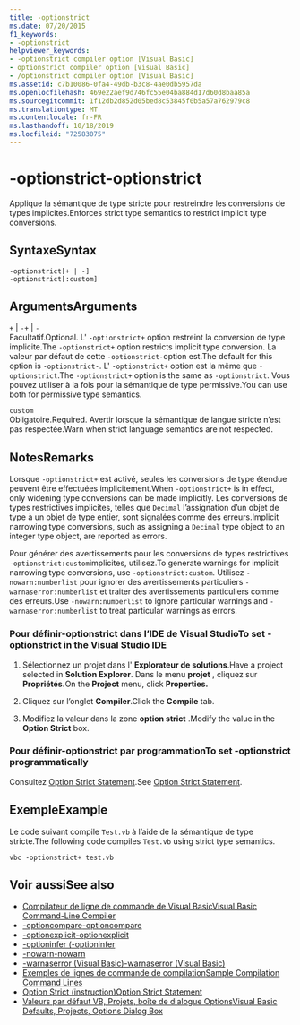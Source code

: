 ```yaml
---
title: -optionstrict
ms.date: 07/20/2015
f1_keywords:
- -optionstrict
helpviewer_keywords:
- -optionstrict compiler option [Visual Basic]
- optionstrict compiler option [Visual Basic]
- /optionstrict compiler option [Visual Basic]
ms.assetid: c7b10086-0fa4-49db-b3c8-4ae0db5957da
ms.openlocfilehash: 469e22aef9d746fc55e04ba884d17d60d8baa85a
ms.sourcegitcommit: 1f12db2d852d05bed8c53845f0b5a57a762979c8
ms.translationtype: MT
ms.contentlocale: fr-FR
ms.lasthandoff: 10/18/2019
ms.locfileid: "72583075"
---
```

# <a name="-optionstrict"></a><span data-ttu-id="8aa91-102">-optionstrict</span><span class="sxs-lookup"><span data-stu-id="8aa91-102">-optionstrict</span></span>

<span data-ttu-id="8aa91-103">Applique la sémantique de type stricte pour restreindre les conversions de types implicites.</span><span class="sxs-lookup"><span data-stu-id="8aa91-103">Enforces strict type semantics to restrict implicit type conversions.</span></span>

## <a name="syntax"></a><span data-ttu-id="8aa91-104">Syntaxe</span><span class="sxs-lookup"><span data-stu-id="8aa91-104">Syntax</span></span>

```console
-optionstrict[+ | -]
-optionstrict[:custom]
```

## <a name="arguments"></a><span data-ttu-id="8aa91-105">Arguments</span><span class="sxs-lookup"><span data-stu-id="8aa91-105">Arguments</span></span>

<span data-ttu-id="8aa91-106">`+` &#124; `-`</span><span class="sxs-lookup"><span data-stu-id="8aa91-106">`+` &#124; `-`</span></span>  
<span data-ttu-id="8aa91-107">Facultatif.</span><span class="sxs-lookup"><span data-stu-id="8aa91-107">Optional.</span></span> <span data-ttu-id="8aa91-108">L' `-optionstrict+` option restreint la conversion de type implicite.</span><span class="sxs-lookup"><span data-stu-id="8aa91-108">The `-optionstrict+` option restricts implicit type conversion.</span></span> <span data-ttu-id="8aa91-109">La valeur par défaut de cette `-optionstrict-`option est.</span><span class="sxs-lookup"><span data-stu-id="8aa91-109">The default for this option is `-optionstrict-`.</span></span> <span data-ttu-id="8aa91-110">L' `-optionstrict+` option est la même que `-optionstrict`.</span><span class="sxs-lookup"><span data-stu-id="8aa91-110">The `-optionstrict+` option is the same as `-optionstrict`.</span></span> <span data-ttu-id="8aa91-111">Vous pouvez utiliser à la fois pour la sémantique de type permissive.</span><span class="sxs-lookup"><span data-stu-id="8aa91-111">You can use both for permissive type semantics.</span></span>

`custom`  
<span data-ttu-id="8aa91-112">Obligatoire.</span><span class="sxs-lookup"><span data-stu-id="8aa91-112">Required.</span></span> <span data-ttu-id="8aa91-113">Avertir lorsque la sémantique de langue stricte n’est pas respectée.</span><span class="sxs-lookup"><span data-stu-id="8aa91-113">Warn when strict language semantics are not respected.</span></span>

## <a name="remarks"></a><span data-ttu-id="8aa91-114">Notes</span><span class="sxs-lookup"><span data-stu-id="8aa91-114">Remarks</span></span>

<span data-ttu-id="8aa91-115">Lorsque `-optionstrict+` est activé, seules les conversions de type étendue peuvent être effectuées implicitement.</span><span class="sxs-lookup"><span data-stu-id="8aa91-115">When `-optionstrict+` is in effect, only widening type conversions can be made implicitly.</span></span> <span data-ttu-id="8aa91-116">Les conversions de types restrictives implicites, telles que `Decimal` l’assignation d’un objet de type à un objet de type entier, sont signalées comme des erreurs.</span><span class="sxs-lookup"><span data-stu-id="8aa91-116">Implicit narrowing type conversions, such as assigning a `Decimal` type object to an integer type object, are reported as errors.</span></span>

<span data-ttu-id="8aa91-117">Pour générer des avertissements pour les conversions de types restrictives `-optionstrict:custom`implicites, utilisez.</span><span class="sxs-lookup"><span data-stu-id="8aa91-117">To generate warnings for implicit narrowing type conversions, use `-optionstrict:custom`.</span></span> <span data-ttu-id="8aa91-118">Utilisez `-nowarn:numberlist` pour ignorer des avertissements particuliers `-warnaserror:numberlist` et traiter des avertissements particuliers comme des erreurs.</span><span class="sxs-lookup"><span data-stu-id="8aa91-118">Use `-nowarn:numberlist` to ignore particular warnings and `-warnaserror:numberlist` to treat particular warnings as errors.</span></span>

### <a name="to-set--optionstrict-in-the-visual-studio-ide"></a><span data-ttu-id="8aa91-119">Pour définir-optionstrict dans l’IDE de Visual Studio</span><span class="sxs-lookup"><span data-stu-id="8aa91-119">To set -optionstrict in the Visual Studio IDE</span></span>

1. <span data-ttu-id="8aa91-120">Sélectionnez un projet dans l' **Explorateur de solutions**.</span><span class="sxs-lookup"><span data-stu-id="8aa91-120">Have a project selected in **Solution Explorer**.</span></span> <span data-ttu-id="8aa91-121">Dans le menu **projet** , cliquez sur **Propriétés.**</span><span class="sxs-lookup"><span data-stu-id="8aa91-121">On the **Project** menu, click **Properties.**</span></span>

2. <span data-ttu-id="8aa91-122">Cliquez sur l’onglet **Compiler**.</span><span class="sxs-lookup"><span data-stu-id="8aa91-122">Click the **Compile** tab.</span></span>

3. <span data-ttu-id="8aa91-123">Modifiez la valeur dans la zone **option strict** .</span><span class="sxs-lookup"><span data-stu-id="8aa91-123">Modify the value in the **Option Strict** box.</span></span>

### <a name="to-set--optionstrict-programmatically"></a><span data-ttu-id="8aa91-124">Pour définir-optionstrict par programmation</span><span class="sxs-lookup"><span data-stu-id="8aa91-124">To set -optionstrict programmatically</span></span>

<span data-ttu-id="8aa91-125">Consultez [Option Strict Statement](../../../visual-basic/language-reference/statements/option-strict-statement.md).</span><span class="sxs-lookup"><span data-stu-id="8aa91-125">See [Option Strict Statement](../../../visual-basic/language-reference/statements/option-strict-statement.md).</span></span>

## <a name="example"></a><span data-ttu-id="8aa91-126">Exemple</span><span class="sxs-lookup"><span data-stu-id="8aa91-126">Example</span></span>

<span data-ttu-id="8aa91-127">Le code suivant compile `Test.vb` à l’aide de la sémantique de type stricte.</span><span class="sxs-lookup"><span data-stu-id="8aa91-127">The following code compiles `Test.vb` using strict type semantics.</span></span>

```console
vbc -optionstrict+ test.vb
```

## <a name="see-also"></a><span data-ttu-id="8aa91-128">Voir aussi</span><span class="sxs-lookup"><span data-stu-id="8aa91-128">See also</span></span>

- [<span data-ttu-id="8aa91-129">Compilateur de ligne de commande de Visual Basic</span><span class="sxs-lookup"><span data-stu-id="8aa91-129">Visual Basic Command-Line Compiler</span></span>](../../../visual-basic/reference/command-line-compiler/index.md)
- [<span data-ttu-id="8aa91-130">-optioncompare</span><span class="sxs-lookup"><span data-stu-id="8aa91-130">-optioncompare</span></span>](../../../visual-basic/reference/command-line-compiler/optioncompare.md)
- [<span data-ttu-id="8aa91-131">-optionexplicit</span><span class="sxs-lookup"><span data-stu-id="8aa91-131">-optionexplicit</span></span>](../../../visual-basic/reference/command-line-compiler/optionexplicit.md)
- [<span data-ttu-id="8aa91-132">-optioninfer (</span><span class="sxs-lookup"><span data-stu-id="8aa91-132">-optioninfer</span></span>](../../../visual-basic/reference/command-line-compiler/optioninfer.md)
- [<span data-ttu-id="8aa91-133">-nowarn</span><span class="sxs-lookup"><span data-stu-id="8aa91-133">-nowarn</span></span>](../../../visual-basic/reference/command-line-compiler/nowarn.md)
- [<span data-ttu-id="8aa91-134">-warnaserror (Visual Basic)</span><span class="sxs-lookup"><span data-stu-id="8aa91-134">-warnaserror (Visual Basic)</span></span>](../../../visual-basic/reference/command-line-compiler/warnaserror.md)
- [<span data-ttu-id="8aa91-135">Exemples de lignes de commande de compilation</span><span class="sxs-lookup"><span data-stu-id="8aa91-135">Sample Compilation Command Lines</span></span>](../../../visual-basic/reference/command-line-compiler/sample-compilation-command-lines.md)
- [<span data-ttu-id="8aa91-136">Option Strict (instruction)</span><span class="sxs-lookup"><span data-stu-id="8aa91-136">Option Strict Statement</span></span>](../../../visual-basic/language-reference/statements/option-strict-statement.md)
- [<span data-ttu-id="8aa91-137">Valeurs par défaut VB, Projets, boîte de dialogue Options</span><span class="sxs-lookup"><span data-stu-id="8aa91-137">Visual Basic Defaults, Projects, Options Dialog Box</span></span>](/visualstudio/ide/reference/visual-basic-defaults-projects-options-dialog-box)
